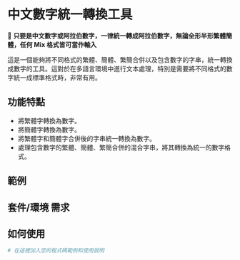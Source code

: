 # 中文數字統一轉換工具

🚩 **只要是中文數字或阿拉伯數字，一律統一轉成阿拉伯數字，無論全形半形繁體簡體，任何 Mix 格式皆可當作輸入**

這是一個能夠將不同格式的繁體、簡體、繁簡合併以及包含數字的字串，統一轉換成數字的工具。這對於在多語言環境中進行文本處理，特別是需要將不同格式的數字統一成標準格式時，非常有用。

## 功能特點

- 將繁體字轉換為數字。
- 將簡體字轉換為數字。
- 將繁體字和簡體字合併後的字串統一轉換為數字。
- 處理包含數字的繁體、簡體、繁簡合併的混合字串，將其轉換為統一的數字格式。

## 範例

## 套件/環境 需求

## 如何使用

```python
# 在這裡加入您的程式碼範例和使用說明
```


